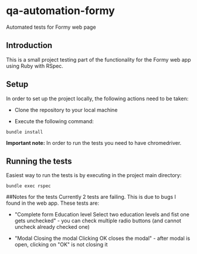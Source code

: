 # qa-automation-formy
Automated tests for Formy web page

## Introduction

This is a small project testing part of the functionality for the Formy web app using Ruby with RSpec.

## Setup
In  order to set up the project locally, the following actions need to be taken:

* Clone the repository to your local machine

* Execute the following command:
```
bundle install
```
**Important note:** In order to run the tests you need to have chromedriver.

## Running the tests
Easiest way to run the tests is by executing in the project main directory:
```
bundle exec rspec
```
##Notes for the tests
Currently 2 tests are failing. This is due to bugs I found in the web app. These tests are:

* "Complete form Education level Select two education levels and fist one gets unchecked" - you can check multiple radio buttons (and cannot uncheck already checked one)

* "Modal Closing the modal Clicking OK closes the modal" - after modal is open, clicking on "OK" is not closing it
